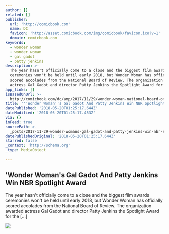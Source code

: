 ```yaml
---
author: []
related: []
publisher:
  url: 'http://comicbook.com'
  name: DC
  favicon: 'http://asset.comicbook.com/img/comicbook/favicon.ico?v=1'
  domain: comicbook.com
keywords:
  - wonder woman
  - wonder woman
  - gal gadot
  - patty jenkins
description: >-
  The year hasn't officially come to a close and the biggest film awards
  ceremonies won't be held until early 2018, but Wonder Woman has officially
  scored accolades from the National Board of Review. The organization awarded
  actress Gal Gadot and director Patty Jenkins the Spotlight Award for the [...]
app_links: []
isBasedOnUrl: >-
  http://comicbook.com/dc/amp/2017/11/29/wonder-woman-national-board-of-review-patty-jenkins-gal-gadot/
title: '''Wonder Woman''s Gal Gadot And Patty Jenkins Win NBR Spotlight Award'
datePublished: '2018-05-20T01:25:17.644Z'
dateModified: '2018-05-20T01:25:17.453Z'
via: {}
inFeed: true
sourcePath: >-
  _posts/2017-11-29-wonder-womans-gal-gadot-and-patty-jenkins-win-nbr-spotligh.md
datePublishedOriginal: '2018-05-20T01:25:17.644Z'
starred: false
_context: 'http://schema.org'
_type: MediaObject

---
```

<article style=""><h1>'Wonder Woman's Gal Gadot And Patty Jenkins Win NBR Spotlight Award</h1><p>The year hasn't officially come to a close and the biggest film awards ceremonies won't be held until early 2018, but Wonder Woman has officially scored accolades from the National Board of Review. The organization awarded actress Gal Gadot and director Patty Jenkins the Spotlight Award for the [...]</p><img src="http://media.comicbook.com/2017/07/wonder-woman-190340-1280x0-1005969-640x320.jpg" /></article>